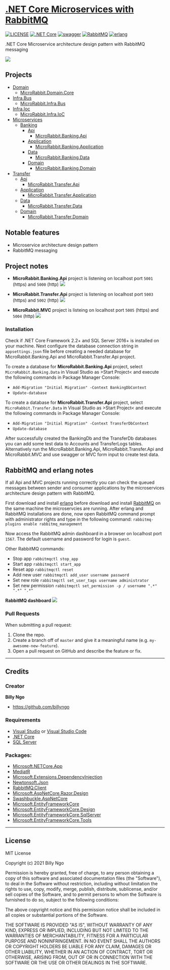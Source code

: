 # [.NET Core Microservices with RabbitMQ](https://github.com/BillyNgo/MicroRabbit)

[![LICENSE](https://img.shields.io/badge/license-MIT-lightgrey.svg)](https://raw.githubusercontent.com/dpedwards/dotnet-core-blockchain-advanced/master/LICENSE)
[![.NET Core](https://img.shields.io/badge/dotnet%20core-%3E%3D%202.2-blue.svg)](https://dotnet.microsoft.com/download)
[![swagger](https://img.shields.io/badge/swagger-lightgreen.svg)](https://rubygems.org/gems/minimal-mistakes-jekyll)
[![RabbitMQ](https://img.shields.io/badge/RabbitMQ-orange.svg)](https://www.rabbitmq.com/download.html)
[![erlang](https://img.shields.io/badge/erlang-purple.svg)](https://www.erlang.org/downloads)

.NET Core Microservice architecture design pattern with RabbitMQ messaging

![](imgs/.NET_Core_Microservices_(RabbitMQ_EventBus).png)

## Projects

 * [Domain](https://github.com/BillyNgo/MicroRabbit/tree/master/src/Domain)
   * [MicroRabbit.Domain.Core](https://github.com/BillyNgo/MicroRabbit/tree/master/src/Domain/MicroRabbit.Domain.Core)
 * [Infra.Bus](https://github.com/BillyNgo/MicroRabbit/tree/master/MicroRabbit/Infra.Bus)
   * [MicroRabbit.Infra.Bus](https://github.com/BillyNgo/MicroRabbit/tree/master/src/Infra.Bus/MicroRabbit.Infra.Bus)
 * [Infra.Ioc](https://github.com/BillyNgo/MicroRabbit/tree/master/MicroRabbit/Infra.Ioc)
   * [MicroRabbit.Infra.IoC](https://github.com/BillyNgo/MicroRabbit/tree/master/src/MicroRabbit.Infra.IoC)
 * [Microservices](https://github.com/BillyNgo/MicroRabbit/tree/master/src/MicroServices)
   * [Banking](https://github.com/BillyNgo/MicroRabbit/tree/master/src/MicroServices/Banking)
     * [Api](https://github.com/BillyNgo/MicroRabbit/tree/master/src/MicroServices/Banking/Api)
       * [MicroRabbit.Banking.Api](https://github.com/BillyNgo/MicroRabbit/tree/master/srcsrc/MicroServices/Banking/Api/MicroRabbit.Banking.Api)
     * [Application](https://github.com/BillyNgo/MicroRabbit/tree/master/src/MicroServices/Banking/Application)
       * [MicroRabbit.Banking.Application](https://github.com/BillyNgo/MicroRabbit/tree/master/src/Microservices/Banking/Application/MicroRabbit.Banking.Application)
     * [Data](https://github.com/BillyNgo/MicroRabbit/tree/master/src/MicroServices/Banking/Data)
       * [MicroRabbit.Banking.Data](https://github.com/BillyNgo/MicroRabbit/tree/master/src/MicroServices/Banking/Data/MicroRabbit.Banking.Data)
     * [Domain](https://github.com/BillyNgo/MicroRabbit/tree/master/src/MicroServices/Banking/Domain)
       * [MicroRabbit.Banking.Domain](https://github.com/BillyNgo/MicroRabbit/tree/master/src/MicroServices/Banking/Domain/MicroRabbit.Banking.Domain)
  * [Transfer](https://github.com/BillyNgo/MicroRabbit/tree/master/src/MicroServices/Transfer)
     * [Api](https://github.com/BillyNgo/MicroRabbit/tree/master/src/MicroServices/Transfer/Api)
       * [MicroRabbit.Transfer.Api](https://github.com/BillyNgo/MicroRabbit/tree/master/src/MicroServices/Transfer/Api/MicroRabbit.Transfer.Api)
     * [Application](https://github.com/BillyNgo/MicroRabbit/tree/master/src/MicroServices/Transfer/Application)
       * [MicroRabbit.Transfer.Application](https://github.com/BillyNgo/MicroRabbit/tree/master/src/MicroServices/Transfer/Application/MicroRabbit.Transfer.Application)
     * [Data](https://github.com/BillyNgo/MicroRabbit/tree/master/src/MicroServices/Transfer/Data)
       * [MicroRabbit.Transfer.Data](https://github.com/BillyNgo/MicroRabbit/tree/master/src/MicroServices/Transfer/Data/MicroRabbit.Transfer.Data)
     * [Domain](https://github.com/BillyNgo/MicroRabbit/tree/master/src/MicroServices/Transfer/Domain)
       * [MicroRabbit.Transfer.Domain](https://github.com/BillyNgo/MicroRabbit/tree/master/src/MicroServices/Transfer/Domain/MicroRabbit.Transfer.Domain)


## Notable features

- Microservice architecture design pattern
- RabbitMQ messaging

## Project notes

- **MicroRabbit.Banking.Api** project is listening on localhost port `5001` (https) and `5000` (http)
![](imgs/Banking_Microservice_Swagger_UI.png)

- **MicroRabbit.Transfer.Api** project is listening on localhost port `5003` (https) and `5002` (http)
![](imgs/Transfer_Microservice_Swagger_UI.png)

- **MicroRabbit.MVC** project is listeing on localhost port `5005` (https) and `5004` (http)
![](imgs/Banking_Microservice_MVC.png)

### Installation

Check if .NET Core Framework 2.2+ and SQL Server 2016+ is installed on your machine. Next configure the database connection string in `appsettings.json` file before creating a needed database for MicroRabbit.Banking.Api and MicroRabbit.Transfer.Api project. 

To create a database for **MicroRabbit.Banking.Api** project, select `MicroRabbit.Banking.Data` in Visual Studio as >Start Project< and execute the following commands in Package Manager Console:
- `Add-Migration "Initial Migration" -Context BankingDbContext`
- `Update-database`

To create a database for **MicroRabbit.Transfer.Api** project, select `MicroRabbit.Transfer.Data` in Visual Studio as >Start Project< and execute the following commands in Package Manager Console:
- `Add-Migration "Initial Migration" -Context TransferDbContext`
- `Update-database`

After successfully created the BankingDb and the TransferDb databases you can add some test data to Accounts and TransferLogs tables. Alternatively run the MicroRabbit.Banking.Api, MicroRabbit.Transfer.Api and MicroRabbit.MVC and use swagger or MVC form input to create test data. 

## RabbitMQ and erlang notes

If all Api and MVC projects running correctly you can check the queued messages between sender and consumer applications by the microservices architecture design pattern with RabbitMQ.

First download and install [erlang](https://www.erlang.org/downloads) before download and install [RabbitMQ](https://www.rabbitmq.com/download.html) on the same machine the microservcies are running. After erlang and RabbitMQ installations are done, now open RabbitMQ command prompt with administrator rights and type in the following command:
`rabbitmq-plugins enable rabbitmq_management`

Now access the RabbitMQ admin dashboard in a browser on localhost port `1567`. The default username and password for login is `guest`.

Other RabbitMQ commands:
- Stop app `rabbitmqctl stop_app` 
- Start app `rabbitmqctl start_app`
- Reset app  `rabbitmqctl reset`
- Add new user `rabbitmqctl add_user username password`
- Set new role `rabbitmqctl set_user_tags username administrator`
- Set new permission `rabbitmqctl set_permission -p / username ".*" ".*" ".*"`

**RabbitMQ dashboard**
![](imgs/Overview_RabbitMQ%20Management.png)

### Pull Requests

When submitting a pull request:

1. Clone the repo.
2. Create a branch off of `master` and give it a meaningful name (e.g. `my-awesome-new-feature`).
3. Open a pull request on GitHub and describe the feature or fix.

---

## Credits

### Creator

**Billy Ngo**

- <https://github.com/billyngo>

### Requirements

- [Visual Studio](https://visualstudio.microsoft.com/de/vs/) or [Visual Studio Code](https://code.visualstudio.com/)
- [.NET Core](https://dotnet.microsoft.com/download)
- [SQL Server](https://www.microsoft.com/de-de/sql-server/sql-server-downloads)

### Packages:

- [Microsoft.NETCore.App](https://dotnet.microsoft.com/)
- [MediatR](https://github.com/jbogard/MediatR)
- [Microsoft.Extensions.DependencyInjection](https://dotnet.microsoft.com/apps/aspnet)
- [Newtonsoft.Json](https://www.newtonsoft.com/json)
- [RabbitMQ.Client](https://www.rabbitmq.com/dotnet.html)
- [Microsoft.AspNetCore.Razor.Design](https://dotnet.microsoft.com/apps/aspnet)
- [Swashbuckle.AspNetCore](https://github.com/domaindrivendev/Swashbuckle.AspNetCore)
- [Microsoft.EntityFrameworkCore](https://docs.microsoft.com/de-de/ef/core/)
- [Microsoft.EntityFrameworkCore.Design](https://docs.microsoft.com/de-de/ef/core/)
- [Microsoft.EntityFrameworkCore.SqlServer](https://docs.microsoft.com/de-de/ef/core/)
- [Microsoft.EntityFrameworkCore.Tools](https://docs.microsoft.com/de-de/ef/core/)

---

## License

MIT License

Copyright (c) 2021 Billy Ngo

Permission is hereby granted, free of charge, to any person obtaining a copy
of this software and associated documentation files (the "Software"), to deal
in the Software without restriction, including without limitation the rights
to use, copy, modify, merge, publish, distribute, sublicense, and/or sell
copies of the Software, and to permit persons to whom the Software is
furnished to do so, subject to the following conditions:

The above copyright notice and this permission notice shall be included in all
copies or substantial portions of the Software.

THE SOFTWARE IS PROVIDED "AS IS", WITHOUT WARRANTY OF ANY KIND, EXPRESS OR
IMPLIED, INCLUDING BUT NOT LIMITED TO THE WARRANTIES OF MERCHANTABILITY,
FITNESS FOR A PARTICULAR PURPOSE AND NONINFRINGEMENT. IN NO EVENT SHALL THE
AUTHORS OR COPYRIGHT HOLDERS BE LIABLE FOR ANY CLAIM, DAMAGES OR OTHER
LIABILITY, WHETHER IN AN ACTION OF CONTRACT, TORT OR OTHERWISE, ARISING FROM,
OUT OF OR IN CONNECTION WITH THE SOFTWARE OR THE USE OR OTHER DEALINGS IN THE
SOFTWARE.

